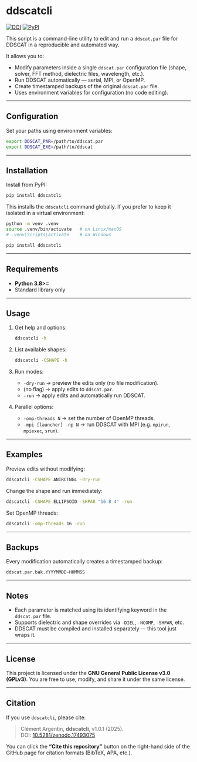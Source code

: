# ddscatcli
[![DOI](https://zenodo.org/badge/DOI/10.5281/zenodo.17493075.svg)](https://doi.org/10.5281/zenodo.17493075)
[![PyPI](https://img.shields.io/pypi/v/ddscatcli.svg)](https://pypi.org/project/ddscatcli/)

This script is a command-line utility to edit and run a `ddscat.par` file for DDSCAT in a reproducible and automated way.

It allows you to:

* Modify parameters inside a single `ddscat.par` configuration file (shape, solver, FFT method, dielectric files, wavelength, etc.).
* Run DDSCAT automatically — serial, MPI, or OpenMP.
* Create timestamped backups of the original `ddscat.par` file.
* Uses environment variables for configuration (no code editing).

---

## Configuration

Set your paths using environment variables:

```bash
export DDSCAT_PAR=/path/to/ddscat.par
export DDSCAT_EXE=/path/to/ddscat
```

---

## Installation

Install from PyPI:

```bash
pip install ddscatcli
```

This installs the `ddscatcli` command globally. If you prefer to keep it isolated in a virtual environment:

```bash
python -m venv .venv
source .venv/bin/activate   # on Linux/macOS
# .venv\Scripts\activate    # on Windows

pip install ddscatcli
```

---

## Requirements

* **Python 3.8>=**
* Standard library only 

---

## Usage

1. Get help and options:

   ```bash
   ddscatcli -h
   ```

2. List available shapes:

   ```bash
   ddscatcli -CSHAPE -h
   ```

3. Run modes:

   * `-dry-run` → preview the edits only (no file modification).
   * (no flag) → apply edits to `ddscat.par`.
   * `-run` → apply edits and automatically run DDSCAT.

4. Parallel options:

   * `-omp-threads N` → set the number of OpenMP threads.
   * `-mpi [launcher] -np N` → run DDSCAT with MPI (e.g. `mpirun`, `mpiexec`, `srun`).

---

## Examples

Preview edits without modifying:

```bash
ddscatcli -CSHAPE ANIRCTNGL -dry-run
```

Change the shape and run immediately:

```bash
ddscatcli -CSHAPE ELLIPSOID -SHPAR "16 8 4" -run
```

Set OpenMP threads:

```bash
ddscatcli -omp-threads 16 -run
```

---

## Backups

Every modification automatically creates a timestamped backup:

```
ddscat.par.bak.YYYYMMDD-HHMMSS
```

---

## Notes

* Each parameter is matched using its identifying keyword in the `ddscat.par` file.
* Supports dielectric and shape overrides via `-DIEL`, `-NCOMP`, `-SHPAR`, etc.
* DDSCAT must be compiled and installed separately — this tool just wraps it.

---

## License

This project is licensed under the **GNU General Public License v3.0 (GPLv3)**.
You are free to use, modify, and share it under the same license.

--- 

## Citation

If you use `ddscatcli`, please cite:

> Clément Argentin, **ddscatcli**, v1.0.1 (2025).  
> DOI: [10.5281/zenodo.17493075](https://doi.org/10.5281/zenodo.17493075)

You can click the **“Cite this repository”** button on the right-hand side of the GitHub page for citation formats (BibTeX, APA, etc.).
